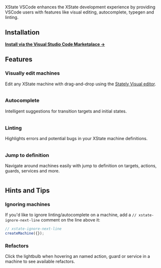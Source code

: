 XState VSCode enhances the XState development experience by providing VSCode users with features like visual editing, autocomplete, typegen and linting.

## Installation

**[Install via the Visual Studio Code Marketplace →](https://marketplace.visualstudio.com/items?itemName=statelyai.stately-vscode)**

## Features

### Visually edit machines

Edit any XState machine with drag-and-drop using the [Stately Visual editor](https://stately.ai/editor).

<img src="https://raw.githubusercontent.com/statelyai/xstate-tools/main/assets/editor.png" alt="" />

### Autocomplete

Intelligent suggestions for transition targets and initial states.

<img src="https://raw.githubusercontent.com/statelyai/xstate-tools/main/assets/autocomplete.png" alt="" />

### Linting

Highlights errors and potential bugs in your XState machine definitions.

<img src="https://raw.githubusercontent.com/statelyai/xstate-tools/main/assets/linting.png" alt="" />

### Jump to definition

Navigate around machines easily with jump to definition on targets, actions, guards, services and more.

<img src="https://raw.githubusercontent.com/statelyai/xstate-tools/main/assets/jump-to-definition.png" alt="" />

## Hints and Tips

### Ignoring machines

If you'd like to ignore linting/autocomplete on a machine, add a `// xstate-ignore-next-line` comment on the line above it:

```ts
// xstate-ignore-next-line
createMachine({});
```

### Refactors

Click the lightbulb when hovering an named action, guard or service in a machine to see available refactors.
